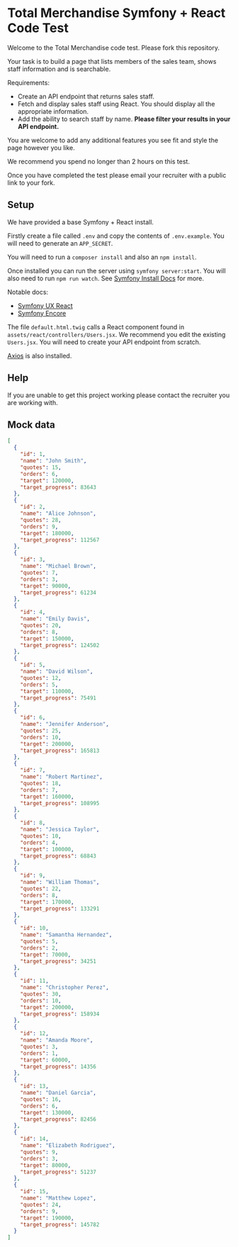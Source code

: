 # Total Merchandise Symfony + React Code Test

Welcome to the Total Merchandise code test. Please fork this repository.

Your task is to build a page that lists members of the sales team, shows staff information and is searchable.

Requirements:
- Create an API endpoint that returns sales staff.
- Fetch and display sales staff using React. You should display all the appropriate information.
- Add the ability to search staff by name. **Please filter your results in your API endpoint.**

You are welcome to add any additional features you see fit and style the page however you like.

We recommend you spend no longer than 2 hours on this test.

Once you have completed the test please email your recruiter with a public link to your fork.

## Setup

We have provided a base Symfony + React install.

Firstly create a file called `.env` and copy the contents of `.env.example`. You will need to generate an `APP_SECRET`.

You will need to run a `composer install` and also an `npm install`. 

Once installed you can run the server using `symfony server:start`. You will also need to run `npm run watch`. See [Symfony Install Docs](https://symfony.com/doc/current/setup.html) for more.

Notable docs:

- [Symfony UX React](https://symfony.com/bundles/ux-react/current/index.html)
- [Symfony Encore](https://symfony.com/doc/current/frontend.html#webpack-encore)

The file `default.html.twig` calls a React component found in `assets/react/controllers/Users.jsx`. We recommend you edit the existing `Users.jsx`. You will need to create your API endpoint from scratch.

[Axios](https://github.com/axios/axios) is also installed.

## Help

If you are unable to get this project working please contact the recruiter you are working with.

## Mock data

```json
[
  {
    "id": 1,
    "name": "John Smith",
    "quotes": 15,
    "orders": 6,
    "target": 120000,
    "target_progress": 83643
  },
  {
    "id": 2,
    "name": "Alice Johnson",
    "quotes": 28,
    "orders": 9,
    "target": 180000,
    "target_progress": 112567
  },
  {
    "id": 3,
    "name": "Michael Brown",
    "quotes": 7,
    "orders": 3,
    "target": 90000,
    "target_progress": 61234
  },
  {
    "id": 4,
    "name": "Emily Davis",
    "quotes": 20,
    "orders": 8,
    "target": 150000,
    "target_progress": 124502
  },
  {
    "id": 5,
    "name": "David Wilson",
    "quotes": 12,
    "orders": 5,
    "target": 110000,
    "target_progress": 75491
  },
  {
    "id": 6,
    "name": "Jennifer Anderson",
    "quotes": 25,
    "orders": 10,
    "target": 200000,
    "target_progress": 165813
  },
  {
    "id": 7,
    "name": "Robert Martinez",
    "quotes": 18,
    "orders": 7,
    "target": 160000,
    "target_progress": 108995
  },
  {
    "id": 8,
    "name": "Jessica Taylor",
    "quotes": 10,
    "orders": 4,
    "target": 100000,
    "target_progress": 68843
  },
  {
    "id": 9,
    "name": "William Thomas",
    "quotes": 22,
    "orders": 8,
    "target": 170000,
    "target_progress": 133291
  },
  {
    "id": 10,
    "name": "Samantha Hernandez",
    "quotes": 5,
    "orders": 2,
    "target": 70000,
    "target_progress": 34251
  },
  {
    "id": 11,
    "name": "Christopher Perez",
    "quotes": 30,
    "orders": 10,
    "target": 200000,
    "target_progress": 158934
  },
  {
    "id": 12,
    "name": "Amanda Moore",
    "quotes": 3,
    "orders": 1,
    "target": 60000,
    "target_progress": 14356
  },
  {
    "id": 13,
    "name": "Daniel Garcia",
    "quotes": 16,
    "orders": 6,
    "target": 130000,
    "target_progress": 82456
  },
  {
    "id": 14,
    "name": "Elizabeth Rodriguez",
    "quotes": 9,
    "orders": 3,
    "target": 80000,
    "target_progress": 51237
  },
  {
    "id": 15,
    "name": "Matthew Lopez",
    "quotes": 24,
    "orders": 9,
    "target": 190000,
    "target_progress": 145782
  }
]
```